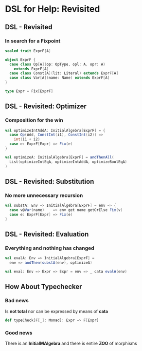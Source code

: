 # DSL for Help: Revisited

## DSL - Revisited

### In search for a Fixpoint

```scala
sealed trait ExprF[A]

object ExprF {
  case class Op[A](op: OpType, opl: A, opr: A)
    extends ExprF[A]
  case class Const[A](lit: Literal) extends ExprF[A]
  case class Var[A](name: Name) extends ExprF[A]
}

type Expr = Fix[ExprF]
```

## DSL - Revisited: Optimizer

### Composition for the win

```scala
val optimizeIntAddA: InitialAlgebra[ExprF] = {
  case Op(Add, ConstInt(i1), ConstInt(i2)) =>
    int(i1 + i2)
  case e: ExprF[Expr] => Fix(e)
}
```

```scala
val optimizeA: InitialAlgebra[ExprF] = andThenAll(
  List(optimizeIntEqA, optimizeIntAddA, optimizeBoolEqA)
)
```

## DSL - Revisited: Substitution

### No more unnecessary recursion

```scala
val substA: Env => InitialAlgebra[ExprF] = env => {
  case v@Var(name)    => env get name getOrElse Fix(v)
  case e: ExprF[Expr] => Fix(e)
}
```

## DSL - Revisited: Evaluation

### Everything and nothing has changed

```scala
val evalA: Env => InitialAlgebra[ExprF] =
  env => andThen(substA(env), optimizeA)
```

```scala
val eval: Env => Expr => Expr = env => _ cata evalA(env)
```

## How About Typechecker

### Bad news

Is **not total** nor can be expressed by means of **cata**

```scala
def typeCheck[F[_]: Monad]: Expr => F[Expr]
```

### Good news

There is an **InitialMAlgebra** and there is entire **ZOO** of morphisms

